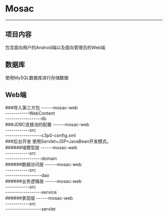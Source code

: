 # Mosac #
----------
## 项目内容
包含面向用户的Android端以及面向管理员的Web端
## 数据库
使用MySQL数据库进行存储数据
## Web端
###导入第三方包
------mosac-web </br>
------------WebContent </br>
------------------lib </br>
###JDBC连接池的配置
------mosac-web </br>
------------src </br>
------------------c3p0-config.xml </br>
###后台开发
使用Servlet+JSP+JavaBean开发模式。 </br>
######域模型层
------mosac-web </br>
------------src </br>
------------------domain </br>
######数据访问层
------mosac-web </br>
------------src </br>
------------------dao </br>
######业务逻辑层
------mosac-web </br>
------------src </br>
------------------service </br>
######表现层
------mosac-web </br>
------------src </br>
------------------servlet </br>